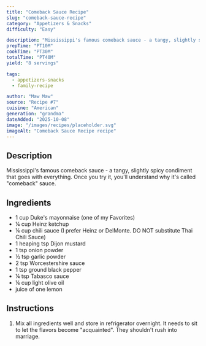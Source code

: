 ```yaml
---
title: "Comeback Sauce Recipe"
slug: "comeback-sauce-recipe"
category: "Appetizers & Snacks"
difficulty: "Easy"

description: "Mississippi's famous comeback sauce - a tangy, slightly spicy condiment that goes with everything. Once you try it, you'll understand why it's called "comeback" sauce."
prepTime: "PT10M"
cookTime: "PT30M"
totalTime: "PT40M"
yield: "8 servings"

tags:
  - appetizers-snacks
  - family-recipe

author: "Maw Maw"
source: "Recipe #7"
cuisine: "American"
generation: "grandma"
dateAdded: "2025-10-08"
image: "/images/recipes/placeholder.svg"
imageAlt: "Comeback Sauce Recipe recipe"
---
```


## Description

Mississippi's famous comeback sauce - a tangy, slightly spicy condiment that goes with everything. Once you try it, you'll understand why it's called "comeback" sauce.

## Ingredients

- 1 cup Duke's mayonnaise (one of my Favorites)
- ¼ cup Heinz ketchup
- ¼ cup chili sauce (I prefer Heinz or DelMonte. DO NOT substitute Thai Chili Sauce)
- 1 heaping tsp Dijon mustard
- 1 tsp onion powder
- ½ tsp garlic powder
- 2 tsp Worcestershire sauce
- 1 tsp ground black pepper
- ¼ tsp Tabasco sauce
- ¼ cup light olive oil
- juice of one lemon

## Instructions

1. Mix all ingredients well and store in refrigerator overnight. It needs to sit to let the flavors become "acquainted". They shouldn't rush into marriage.